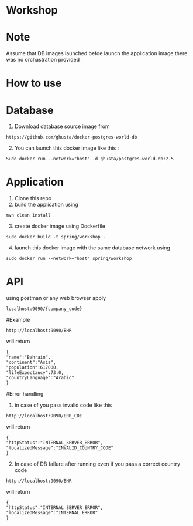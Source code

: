# Workshop

# Note
Assume that DB images launched befoe launch the application image
there was no orchastration provided

# How to use 



# Database
1. Download database source image from 
```
https://github.com/ghusta/docker-postgres-world-db
```
2. You can launch this docker image like this :
```
Sudo docker run --network="host" -d ghusta/postgres-world-db:2.5
```
# Application 

1. Clone this repo
2. build the application using
```
mvn clean install
```
3. create docker image using Dockerfile
```
sudo docker build -t spring/workshop .
```
4. launch this docker image with the same database network using
```
sudo docker run --network="host" spring/workshop
```
# API
using postman or any web browser apply
```
localhost:9090/{company_code}
```
#Example
```
http://localhost:9090/BHR
```
will return
```
{
"name":"Bahrain",
"continent":"Asia",
"population":617000,
"lifeExpectancy":73.0,
"countryLanguage":"Arabic"
}
```

#Error handling
1. in case of you pass invalid code like this
```
http://localhost:9090/ERR_CDE
```
will return
```
{
"httpStatus":"INTERNAL_SERVER_ERROR",
"localizedMessage":"INVALID_COUNTRY_CODE"
}
```
2. In case of DB failure after running even if you pass a correct country code
```
http://localhost:9090/BHR
```
will return
```
{
"httpStatus":"INTERNAL_SERVER_ERROR",
"localizedMessage":"INTERNAL_ERROR"
}
```
